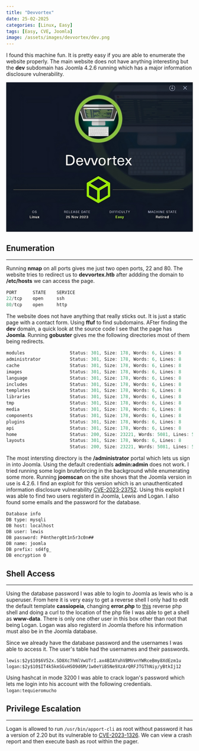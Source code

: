 ```yaml
---
title: "Devvortex"
date: 25-02-2025
categories: [Linux, Easy]
tags: [Easy, CVE, Joomla]
image: /assets/images/devvortex/dev.png
---
```



I found this machine fun. It is pretty easy if you are able to enumerate the website properly. The main website does not have anything interesting but the **dev** subdomain has Joomla 4.2.6 running which has a major information disclosure vulnerability.

![test](/assets/images/devvortex/devvortex.png)

## Enumeration 
---
Running **nmap** on all ports gives me just two open ports, 22 and 80. The website tries to redirect us to **devvortex.htb** after addding the domain to **/etc/hosts** we can access the page.  
```java
PORT      STATE    SERVICE
22/tcp    open     ssh
80/tcp    open     http
```

The website does not have anything that really sticks out. It is just a static page with a contact form. Using **ffuf** to find subdomains. AFter finding the **dev** domain, a quick look at the source code I see that the page has **Joomla**. Running **gobuster** gives me the following directories most of them being redirects. 
```java
modules                 Status: 301, Size: 178, Words: 6, Lines: 8 
administrator           Status: 301, Size: 178, Words: 6, Lines: 8 
cache                   Status: 301, Size: 178, Words: 6, Lines: 8 
images                  Status: 301, Size: 178, Words: 6, Lines: 8 
language                Status: 301, Size: 178, Words: 6, Lines: 8 
includes                Status: 301, Size: 178, Words: 6, Lines: 8 
templates               Status: 301, Size: 178, Words: 6, Lines: 8 
libraries               Status: 301, Size: 178, Words: 6, Lines: 8 
tmp                     Status: 301, Size: 178, Words: 6, Lines: 8 
media                   Status: 301, Size: 178, Words: 6, Lines: 8 
components              Status: 301, Size: 178, Words: 6, Lines: 8 
plugins                 Status: 301, Size: 178, Words: 6, Lines: 8 
api                     Status: 301, Size: 178, Words: 6, Lines: 8 
home                    Status: 200, Size: 23221, Words: 5081, Lines: 502 
layouts                 Status: 301, Size: 178, Words: 6, Lines: 8 
                        Status: 200, Size: 23221, Words: 5081, Lines: 502 
```
The most intersting directory is the **/administrator** portal which lets us sign in into Joomla. Using the default credentials  **admin:admin** does not work. I tried running some login bruteforcing in the background while enumerating some more. Running **joomscan** on the site shows that the Joomla version in use is 4.2.6. I find an exploit for this version which is an unauthenticated information disclosure vulnerability [CVE-2023-23752](https://vulncheck.com/blog/joomla-for-rce). Using this exploit I was able to find two users registerd in Joomla, Lewis and Logan. I also found some emails and the password for the database. 

```
Database info
DB type: mysqli
DB host: localhost
DB user: lewis
DB password: P4ntherg0t1n5r3c0n##
DB name: joomla
DB prefix: sd4fg_
DB encryption 0
```

## Shell Access
---
Using the database password I was able to login to Joomla as lewis who is a superuser. From here it is very easy to get a reverse shell I only had to edit the default template **cassiopeia**, changing **error.php** to [this](https://github.com/pentestmonkey/php-reverse-shell/blob/master/php-reverse-shell.php) reverse php shell and doing a curl to the location of the php file I was able to get a shell as **www-data**. There is only one other user in this box other than root that being Logan. Logan was also registerd in Joomla thefore his information must also be in the Joomla database.

Since we already have the database password and the usernames I was able to access it. The user's table had the usernames and their passwords.
```
lewis:$2y$10$6V52x.SD8Xc7hNlVwUTrI.ax4BIAYuhVBMVvnYWRceBmy8XdEzm1u
logan:$2y$10$IT4k5kmSGvHSO9d6M/1w0eYiB5Ne9XzArQRFJTGThNiy/yBtkIj12
```

Using hashcat in mode 3200 I was able to crack logan's password which lets me login into his account with the following credentials.
 `logan:tequieromucho`


## Privilege Escalation
---
Logan is allowed to run `/usr/bin/apport-cli` as root without password it has a version of 2.20 but its vulnerable to [CVE-2023-1326](https://github.com/diego-tella/CVE-2023-1326-PoC). We can view a crash report and then execute bash as root within the pager.